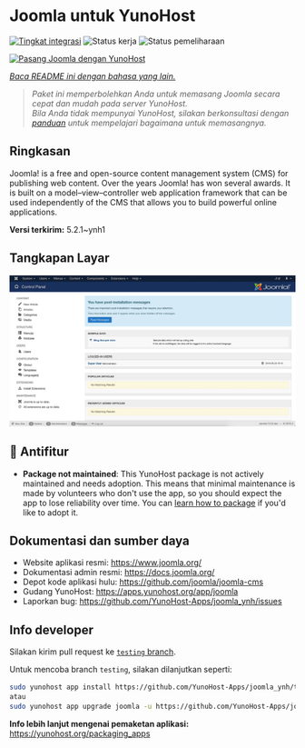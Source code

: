 <!--
N.B.: README ini dibuat secara otomatis oleh <https://github.com/YunoHost/apps/tree/master/tools/readme_generator>
Ini TIDAK boleh diedit dengan tangan.
-->

# Joomla untuk YunoHost

[![Tingkat integrasi](https://dash.yunohost.org/integration/joomla.svg)](https://ci-apps.yunohost.org/ci/apps/joomla/) ![Status kerja](https://ci-apps.yunohost.org/ci/badges/joomla.status.svg) ![Status pemeliharaan](https://ci-apps.yunohost.org/ci/badges/joomla.maintain.svg)

[![Pasang Joomla dengan YunoHost](https://install-app.yunohost.org/install-with-yunohost.svg)](https://install-app.yunohost.org/?app=joomla)

*[Baca README ini dengan bahasa yang lain.](./ALL_README.md)*

> *Paket ini memperbolehkan Anda untuk memasang Joomla secara cepat dan mudah pada server YunoHost.*  
> *Bila Anda tidak mempunyai YunoHost, silakan berkonsultasi dengan [panduan](https://yunohost.org/install) untuk mempelajari bagaimana untuk memasangnya.*

## Ringkasan

Joomla! is a free and open-source content management system (CMS) for publishing web content. Over the years Joomla! has won several awards. It is built on a model–view–controller web application framework that can be used independently of the CMS that allows you to build powerful online applications.


**Versi terkirim:** 5.2.1~ynh1

## Tangkapan Layar

![Tangkapan Layar pada Joomla](./doc/screenshots/screenshot.jpg)

## :red_circle: Antifitur

- **Package not maintained**: This YunoHost package is not actively maintained and needs adoption. This means that minimal maintenance is made by volunteers who don't use the app, so you should expect the app to lose reliability over time. You can [learn how to package](https://yunohost.org/packaging_apps_intro) if you'd like to adopt it.

## Dokumentasi dan sumber daya

- Website aplikasi resmi: <https://www.joomla.org/>
- Dokumentasi admin resmi: <https://docs.joomla.org/>
- Depot kode aplikasi hulu: <https://github.com/joomla/joomla-cms>
- Gudang YunoHost: <https://apps.yunohost.org/app/joomla>
- Laporkan bug: <https://github.com/YunoHost-Apps/joomla_ynh/issues>

## Info developer

Silakan kirim pull request ke [`testing` branch](https://github.com/YunoHost-Apps/joomla_ynh/tree/testing).

Untuk mencoba branch `testing`, silakan dilanjutkan seperti:

```bash
sudo yunohost app install https://github.com/YunoHost-Apps/joomla_ynh/tree/testing --debug
atau
sudo yunohost app upgrade joomla -u https://github.com/YunoHost-Apps/joomla_ynh/tree/testing --debug
```

**Info lebih lanjut mengenai pemaketan aplikasi:** <https://yunohost.org/packaging_apps>
